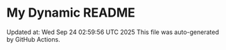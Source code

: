 # My Dynamic README
Updated at: Wed Sep 24 02:59:56 UTC 2025
This file was auto-generated by GitHub Actions.
